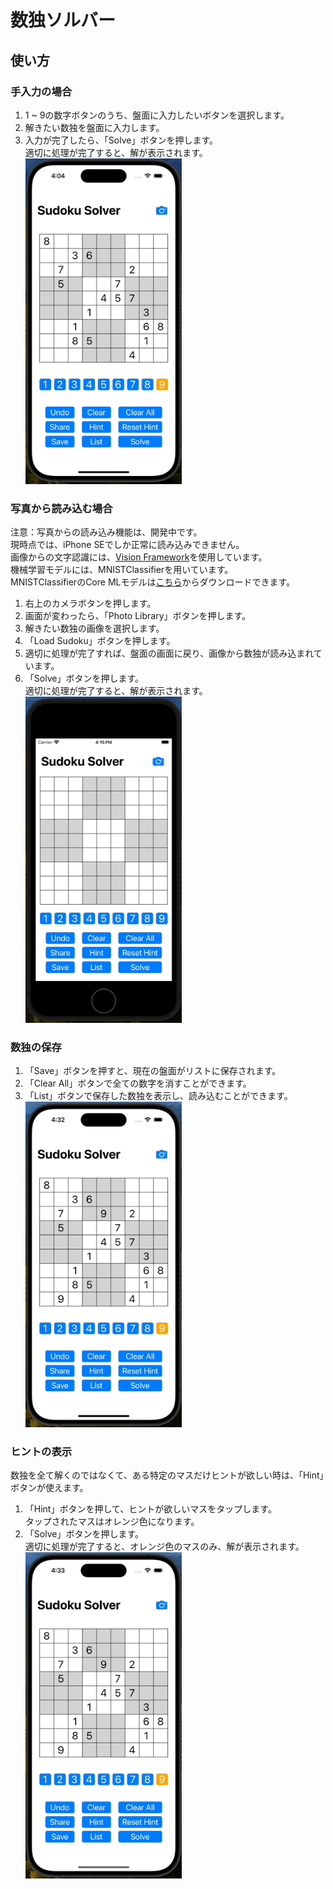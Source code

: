 # 数独ソルバー

## 使い方
### 手入力の場合
1. 1 ~ 9の数字ボタンのうち、盤面に入力したいボタンを選択します。<br>
2. 解きたい数独を盤面に入力します。<br>
3. 入力が完了したら、「Solve」ボタンを押します。<br>
適切に処理が完了すると、解が表示されます。<br>
<img width="250" src="ScreenShots/ScreenShot_1.gif"><br>

### 写真から読み込む場合
注意：写真からの読み込み機能は、開発中です。<br>
現時点では、iPhone SEでしか正常に読み込みできません。<br>
画像からの文字認識には、[Vision Framework](https://developer.apple.com/documentation/vision/)を使用しています。<br>
機械学習モデルには、MNISTClassifierを用いています。<br>
MNISTClassifierのCore MLモデルは[こちら](https://developer.apple.com/jp/machine-learning/models/)からダウンロードできます。<br>

1. 右上のカメラボタンを押します。<br>
2. 画面が変わったら、「Photo Library」ボタンを押します。<br>
3. 解きたい数独の画像を選択します。<br>
4. 「Load Sudoku」ボタンを押します。<br>
5. 適切に処理が完了すれば、盤面の画面に戻り、画像から数独が読み込まれています。<br>
6. 「Solve」ボタンを押します。<br>適切に処理が完了すると、解が表示されます。<br>
<img width="250" src="ScreenShots/ScreenShot_2.gif"><br>

### 数独の保存
1. 「Save」ボタンを押すと、現在の盤面がリストに保存されます。<br>
2. 「Clear All」ボタンで全ての数字を消すことができます。<br>
3. 「List」ボタンで保存した数独を表示し、読み込むことができます。<br>
<img width="250" src="ScreenShots/ScreenShot_3.gif"><br>

### ヒントの表示
数独を全て解くのではなくて、ある特定のマスだけヒントが欲しい時は、「Hint」ボタンが使えます。
1. 「Hint」ボタンを押して、ヒントが欲しいマスをタップします。<br>タップされたマスはオレンジ色になります。<br>
2. 「Solve」ボタンを押します。<br>適切に処理が完了すると、オレンジ色のマスのみ、解が表示されます。<br>
<img width="250" src="ScreenShots/ScreenShot_4.gif"><br>